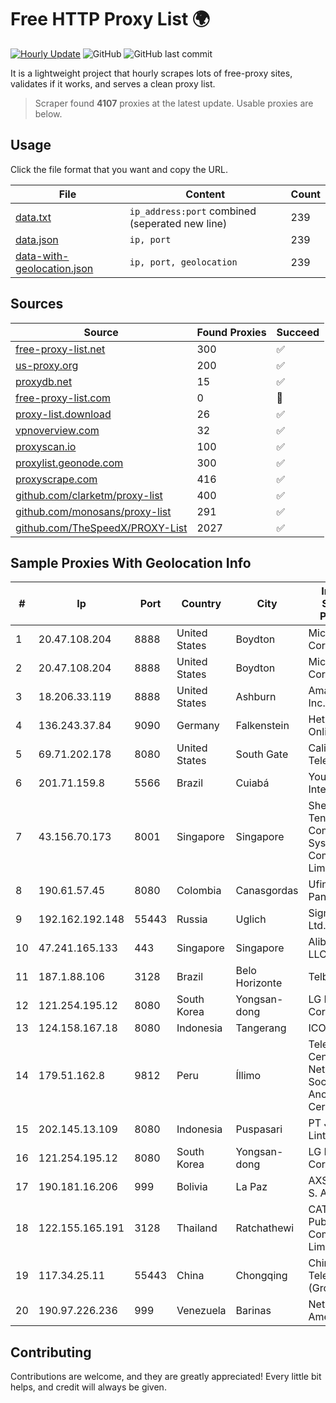 
# Free HTTP Proxy List 🌍

[![Hourly Update](https://github.com/mertguvencli/http-proxy-list/actions/workflows/main.yml/badge.svg?branch=main)](https://github.com/mertguvencli/http-proxy-list/actions/workflows/main.yml)
![GitHub](https://img.shields.io/github/license/mertguvencli/http-proxy-list)
![GitHub last commit](https://img.shields.io/github/last-commit/mertguvencli/http-proxy-list)

It is a lightweight project that hourly scrapes lots of free-proxy sites, validates if it works, and serves a clean proxy list.


> Scraper found **4107** proxies at the latest update. Usable proxies are below.

## Usage

Click the file format that you want and copy the URL.


|File|Content|Count|
|----|-------|-----|
|[data.txt](https://raw.githubusercontent.com/mertguvencli/http-proxy-list/main/proxy-list/data.txt)|`ip_address:port` combined (seperated new line)|239|
|[data.json](https://raw.githubusercontent.com/mertguvencli/http-proxy-list/main/proxy-list/data.json)|`ip, port`|239|
|[data-with-geolocation.json](https://raw.githubusercontent.com/mertguvencli/http-proxy-list/main/proxy-list/data-with-geolocation.json)|`ip, port, geolocation`|239|

## Sources

|Source|Found Proxies|Succeed|
|------|-------------|-------|
|[free-proxy-list.net](https://free-proxy-list.net)|300|✅|
|[us-proxy.org](https://www.us-proxy.org)|200|✅|
|[proxydb.net](http://proxydb.net)|15|✅|
|[free-proxy-list.com](https://free-proxy-list.com/?page=&port=&type%5B%5D=http&type%5B%5D=https&up_time=0&search=Search)|0|🚫|
|[proxy-list.download](https://www.proxy-list.download/HTTP)|26|✅|
|[vpnoverview.com](https://vpnoverview.com/privacy/anonymous-browsing/free-proxy-servers)|32|✅|
|[proxyscan.io](https://www.proxyscan.io)|100|✅|
|[proxylist.geonode.com](https://proxylist.geonode.com/api/proxy-list?limit=300&page=1&sort_by=lastChecked&sort_type=desc&protocols=http,https)|300|✅|
|[proxyscrape.com](https://api.proxyscrape.com/v2/?request=displayproxies&protocol=http&timeout=10000&country=all&ssl=all&anonymity=all)|416|✅|
|[github.com/clarketm/proxy-list](https://raw.githubusercontent.com/clarketm/proxy-list/master/proxy-list-raw.txt)|400|✅|
|[github.com/monosans/proxy-list](https://raw.githubusercontent.com/monosans/proxy-list/main/proxies/http.txt)|291|✅|
|[github.com/TheSpeedX/PROXY-List](https://raw.githubusercontent.com/TheSpeedX/PROXY-List/master/http.txt)|2027|✅|


## Sample Proxies With Geolocation Info

|#|Ip|Port|Country|City|Internet Service Provider|
|-|--|----|-------|----|-------------------------|
|1|20.47.108.204|8888|United States|Boydton|Microsoft Corporation|
|2|20.47.108.204|8888|United States|Boydton|Microsoft Corporation|
|3|18.206.33.119|8888|United States|Ashburn|Amazon.com, Inc.|
|4|136.243.37.84|9090|Germany|Falkenstein|Hetzner Online GmbH|
|5|69.71.202.178|8080|United States|South Gate|California Telecom|
|6|201.71.159.8|5566|Brazil|Cuiabá|Younet Internet|
|7|43.156.70.173|8001|Singapore|Singapore|Shenzhen Tencent Computer Systems Company Limited|
|8|190.61.57.45|8080|Colombia|Canasgordas|Ufinet Panama S.A.|
|9|192.162.192.148|55443|Russia|Uglich|Sigma-Net Ltd.|
|10|47.241.165.133|443|Singapore|Singapore|Alibaba.com LLC|
|11|187.1.88.106|3128|Brazil|Belo Horizonte|Telbrax Ltda|
|12|121.254.195.12|8080|South Korea|Yongsan-dong|LG DACOM Corporation|
|13|124.158.167.18|8080|Indonesia|Tangerang|ICON+|
|14|179.51.162.8|9812|Peru|Íllimo|Telecable Central Network Sociedad Anonima Cerrada|
|15|202.145.13.109|8080|Indonesia|Puspasari|PT Jala Lintas Media|
|16|121.254.195.12|8080|South Korea|Yongsan-dong|LG DACOM Corporation|
|17|190.181.16.206|999|Bolivia|La Paz|AXS Bolivia S. A.|
|18|122.155.165.191|3128|Thailand|Ratchathewi|CAT Telecom Public Company Limited|
|19|117.34.25.11|55443|China|Chongqing|China Telecom (Group)|
|20|190.97.226.236|999|Venezuela|Barinas|NetLink América C.A.|



## Contributing

Contributions are welcome, and they are greatly appreciated! Every
little bit helps, and credit will always be given.

